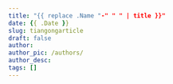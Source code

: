```yaml
---
title: "{{ replace .Name "-" " " | title }}"
date: {{ .Date }}
slug: tiangongarticle
draft: false
author: 
author_pic: /authors/
author_desc: 
tags: []
---
```



